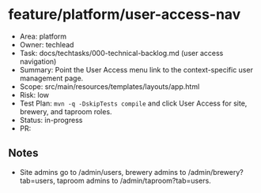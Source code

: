 # feature/platform/user-access-nav

- Area: platform
- Owner: techlead
- Task: docs/techtasks/000-technical-backlog.md (user access navigation)
- Summary: Point the User Access menu link to the context-specific user management page.
- Scope: src/main/resources/templates/layouts/app.html
- Risk: low
- Test Plan: `mvn -q -DskipTests compile` and click User Access for site, brewery, and taproom roles.
- Status: in-progress
- PR: <tbd>

## Notes
- Site admins go to /admin/users, brewery admins to /admin/brewery?tab=users, taproom admins to /admin/taproom?tab=users.

